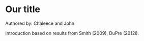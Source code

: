 # Our title

Authored by: Chaleece and John

Introduction based on results from Smith (2009), DuPre (2012i).
